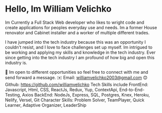 <h1>Hello, Im William Velichko</h1>

Im Currently a Full Stack Web developer who likes to wright code and create applications for peoples everyday use and needs. Im a former House renovator and Cabinet installer and a worker of multiple different trades.

I have jumped into the tech industry because this was an opportunity I couldn't resist, and I love to face challenges set up myself. Im intrigued to be working and applying my skills and knowledge in the tech industry. Ever since getting into the tech industry I am profound of how big and open this industry is.

🤝 Im open to different opportunities so feel free to connect with me and send forward a message.
✉️ Email: williamvelichko2003@gmail.com
😊 Github: https://github.com/williamvelichko
Tech Skills include
FrontEnd: Javascript, Html, CSS, ReactJs, Redux, Yup, ContextApi, End-to-End-Testing, Axios
BackEnd: NodeJs, Express, SQL, Postgres, Knex, Heroku, Nelify, Versel, Git
Character Skills: Problem Solver, TeamPlayer, Quick Learner, Adaptive Organizer, LeaderShip



